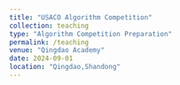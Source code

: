 ```yaml
---
title: "USACO Algorithm Competition"
collection: teaching
type: "Algorithm Competition Preparation"
permalink: /teaching
venue: "Qingdao Academy"
date: 2024-09-01
location: "Qingdao,Shandong"
---
```


 


